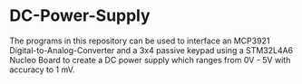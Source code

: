 # DC-Power-Supply
The programs in this repository can be used to interface an MCP3921 Digital-to-Analog-Converter and a 3x4 passive keypad using a STM32L4A6 Nucleo Board to create a DC power supply which ranges from 0V - 5V with accuracy to 1 mV.
